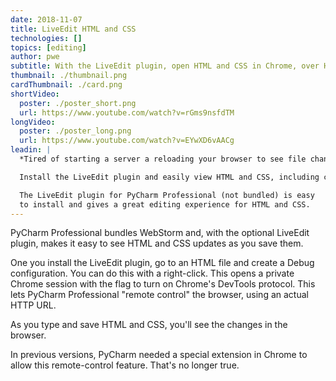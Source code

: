 ```yaml
---
date: 2018-11-07
title: LiveEdit HTML and CSS
technologies: []
topics: [editing]
author: pwe
subtitle: With the LiveEdit plugin, open HTML and CSS in Chrome, over HTTP, and see updates as you save.
thumbnail: ./thumbnail.png
cardThumbnail: ./card.png
shortVideo:
  poster: ./poster_short.png
  url: https://www.youtube.com/watch?v=rGms9nsfdTM
longVideo:
  poster: ./poster_long.png
  url: https://www.youtube.com/watch?v=EYwXD6vAACg
leadin: |
  *Tired of starting a server a reloading your browser to see file changes?*

  Install the LiveEdit plugin and easily view HTML and CSS, including changes.

  The LiveEdit plugin for PyCharm Professional (not bundled) is easy 
  to install and gives a great editing experience for HTML and CSS.
---
```


PyCharm Professional bundles WebStorm and, with the optional LiveEdit plugin,
makes it easy to see HTML and CSS updates as you save them.

One you install the LiveEdit plugin, go to an HTML file and create a Debug
configuration. You can do this with a right-click. This opens a private
Chrome session with the flag to turn on Chrome's DevTools protocol. This lets
PyCharm Professional "remote control" the browser, using an actual HTTP
URL.

As you type and save HTML and CSS, you'll see the changes in the browser.

In previous versions, PyCharm needed a special extension in Chrome to allow
this remote-control feature. That's no longer true.
